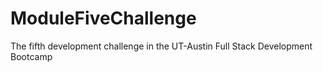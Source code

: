 # ModuleFiveChallenge
The fifth development challenge in the UT-Austin Full Stack Development Bootcamp
